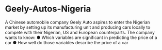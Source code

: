 # Geely-Autos-Nigeria
A Chinese automobile company Geely Auto aspires to enter the Nigerian market by setting up its manufacturing unit and producing cars locally to compete with their Nigerian, US and European counterparts.
The company wants to know:
● Which variables are significant in predicting the price of a
car
● How well do those variables describe the price of a car
